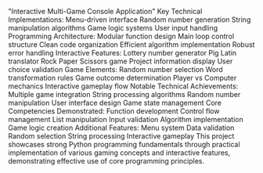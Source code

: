 "Interactive Multi-Game Console Application"
Key Technical Implementations:
Menu-driven interface
Random number generation
String manipulation algorithms
Game logic systems
User input handling
Programming Architecture:
Modular function design
Main loop control structure
Clean code organization
Efficient algorithm implementation
Robust error handling
Interactive Features:
Lottery number generator
Pig Latin translator
Rock Paper Scissors game
Project information display
User choice validation
Game Elements:
Random number selection
Word transformation rules
Game outcome determination
Player vs Computer mechanics
Interactive gameplay flow
Notable Technical Achievements:
Multiple game integration
String processing algorithms
Random number manipulation
User interface design
Game state management
Core Competencies Demonstrated:
Function development
Control flow management
List manipulation
Input validation
Algorithm implementation
Game logic creation
Additional Features:
Menu system
Data validation
Random selection
String processing
Interactive gameplay
This project showcases strong Python programming fundamentals through practical implementation of various gaming concepts and interactive features, demonstrating effective use of core programming principles.

